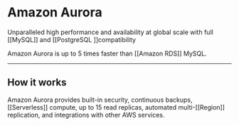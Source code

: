 # Amazon Aurora

Unparalleled high performance and availability at global scale with full [[MySQL]] and [[PostgreSQL ]]compatibility

Amazon Aurora is up to 5 times faster than [[Amazon RDS]] MySQL.

-------------
## How it works

Amazon Aurora provides built-in security, continuous backups, [[Serverless]] compute, up to 15 read replicas, automated multi-[[Region]] replication, and integrations with other AWS services.


